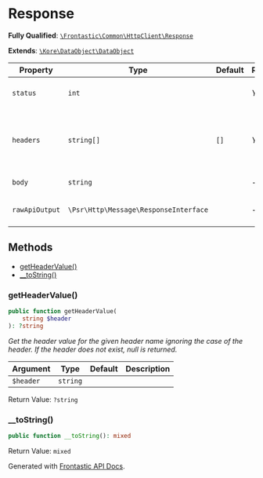 #  Response

**Fully Qualified**: [`\Frontastic\Common\HttpClient\Response`](../../../src/php/HttpClient/Response.php)

**Extends**: [`\Kore\DataObject\DataObject`](https://github.com/kore/DataObject)

Property|Type|Default|Required|Description
--------|----|-------|--------|-----------
`status` | `int` |  | *Yes* | Response HTTP status code
`headers` | `string[]` | `[]` | *Yes* | The HTTP headers from the response as a plain array
`body` | `string` |  | - | Response body
`rawApiOutput` | `\Psr\Http\Message\ResponseInterface` |  | - | Raw HTTP output response

## Methods

* [getHeaderValue()](#getheadervalue)
* [__toString()](#__tostring)

### getHeaderValue()

```php
public function getHeaderValue(
    string $header
): ?string
```

*Get the header value for the given header name ignoring the case of the header. If the header does not exist,
null is returned.*

Argument|Type|Default|Description
--------|----|-------|-----------
`$header`|`string`||

Return Value: `?string`

### __toString()

```php
public function __toString(): mixed
```

Return Value: `mixed`

Generated with [Frontastic API Docs](https://github.com/FrontasticGmbH/apidocs).
